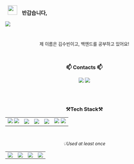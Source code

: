 <br><br>
<h3>&nbsp;&nbsp;<img src="https://raw.githubusercontent.com/aemmadi/aemmadi/master/wave.gif" width="30">&nbsp;&nbsp;&nbsp;&nbsp;반갑습니다,</h3>
<img src="https://capsule-render.vercel.app/api?type=transparent&color=auto&height=70&section=header&text=Soobinnni's%20GitHub&fontSize=60&descAlignY=10&fontColor=00000" />



<br><p align="center">제 이름은 김수빈이고, 백엔드를 공부하고 있어요!<br><!--
항상 배우려는 자세로 학습에 임하고 있습니다.<br>
배움의 성과뿐만 아니라 과정 또한 중요하게 여기는 개발자입니다.</p>-->

<br>

<h3 align="center">📫 Contacts 📫</h3>
<p align="center">
  <a href="https://blog.naver.com/xpsxm225" target="_blank"><img src="https://img.shields.io/badge/Tech_Blog-6611F5?logo=Gatsby&logoColor=white" /></a>
  <a href="mailto:xpsxm225@naver.com"><img src="https://img.shields.io/badge/Gmail-d14836?style=flat&logo=Gmail&logoColor=white&link=viliketh1s98@naver.com"/></a> 
</p>
<br><br>

<h3 align="center">
    <Strong>⚒️Tech Stack⚒️</Strong><br>
</h3>
<table align="center">
<!--  
  <tr>
    <td align="center">💡Language</td>
    <td align="center">💡Backend</td>
    <td align="center">💡Tools</td>
    <td align="center">💡DB</td>
  </tr>
-->
  <tr>
    <td><img src="https://img.shields.io/badge/JAVA-007396?style=for-the-badge&logo=java&logoColor=white">
    <img src="https://img.shields.io/badge/javascript-F7DF1E?style=for-the-badge&logo=javascript&logoColor=black"> 
    </td>
    <td><img src="https://img.shields.io/badge/SpringBoot-6DB33F?style=for-the-badge&logo=SpringBoot&logoColor=white"></td>
    <td><img src="https://img.shields.io/badge/oracle-F80000?style=for-the-badge&logo=oracle&logoColor=white"> </td>
    <td><img src="https://img.shields.io/badge/Eclipse-2C2255.svg?&style=for-the-badge&logo=Eclipse%20IDE&logoColor=white">
    </td>
    <td>
      <img src="https://img.shields.io/badge/git-F05032?style=for-the-badge&logo=git&logoColor=white">
      <img src="https://img.shields.io/badge/github-181717?style=for-the-badge&logo=github&logoColor=white">
    </td>
  </tr>
</table>
<br>
<p align="center">
  <i>💡Used at least once </i>
</p>
<table align="center" height="60px">
  <tr>
    <td><img src="https://img.shields.io/badge/html-E34F26?style=for-the-badge&logo=html5&logoColor=white"></td>
    <td><img src="https://img.shields.io/badge/css-1572B6?style=for-the-badge&logo=css3&logoColor=white"></td>
    <td><img src="https://img.shields.io/badge/Spring-6DB33F?style=for-the-badge&logo=Spring&logoColor=white"></td>
    <td><img src="https://img.shields.io/badge/JSP-007396?style=for-the-badge&logo=jsp&logoColor=white"></td>
  <tr>
</table>

<br><br>
<!-- <p align="center">
<img src="https://github-readme-stats.vercel.app/api/top-langs?username=soobinnni&show_icons=true&locale=en&layout=compact" alt="soobinnni" />
</p> -->
